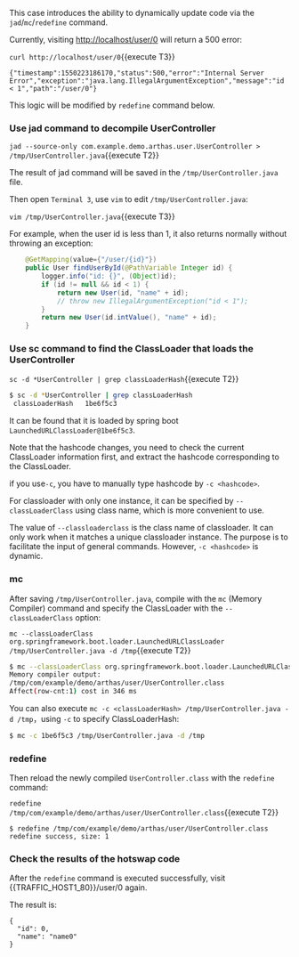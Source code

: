 This case introduces the ability to dynamically update code via the `jad`/`mc`/`redefine` command.

Currently, visiting [http://localhost/user/0]({{TRAFFIC_HOST1_80}}/user/0) will return a 500 error:

`curl http://localhost/user/0`{{execute T3}}

```
{"timestamp":1550223186170,"status":500,"error":"Internal Server Error","exception":"java.lang.IllegalArgumentException","message":"id < 1","path":"/user/0"}
```

This logic will be modified by `redefine` command below.

### Use jad command to decompile UserController

`jad --source-only com.example.demo.arthas.user.UserController > /tmp/UserController.java`{{execute T2}}

The result of jad command will be saved in the `/tmp/UserController.java` file.


Then open `Terminal 3`, use `vim` to edit `/tmp/UserController.java`:

`vim /tmp/UserController.java`{{execute T3}}

For example, when the user id is less than 1, it also returns normally without throwing an exception:

```java
    @GetMapping(value={"/user/{id}"})
    public User findUserById(@PathVariable Integer id) {
        logger.info("id: {}", (Object)id);
        if (id != null && id < 1) {
			return new User(id, "name" + id);
            // throw new IllegalArgumentException("id < 1");
        }
        return new User(id.intValue(), "name" + id);
    }
```

### Use sc command to find the ClassLoader that loads the UserController

`sc -d *UserController | grep classLoaderHash`{{execute T2}}

```bash
$ sc -d *UserController | grep classLoaderHash
 classLoaderHash   1be6f5c3
```

It can be found that it is loaded by spring boot `LaunchedURLClassLoader@1be6f5c3`.

Note that the hashcode changes, you need to check the current ClassLoader information first, and extract the hashcode corresponding to the ClassLoader.

if you use`-c`, you have to manually type hashcode by `-c <hashcode>`.

For classloader with only one instance, it can be specified by `--classLoaderClass` using class name, which is more convenient to use.

The value of `--classloaderclass` is the class name of classloader. It can only work when it matches a unique classloader instance. The purpose is to facilitate the input of general commands. However, `-c <hashcode>` is dynamic.

### mc

After saving `/tmp/UserController.java`, compile with the `mc` (Memory Compiler) command and specify the ClassLoader with the `--classLoaderClass` option:

`mc --classLoaderClass org.springframework.boot.loader.LaunchedURLClassLoader /tmp/UserController.java -d /tmp`{{execute T2}}

```bash
$ mc --classLoaderClass org.springframework.boot.loader.LaunchedURLClassLoader /tmp/UserController.java -d /tmp
Memory compiler output:
/tmp/com/example/demo/arthas/user/UserController.class
Affect(row-cnt:1) cost in 346 ms
```

You can also execute `mc -c <classLoaderHash> /tmp/UserController.java -d /tmp`，using `-c` to specify ClassLoaderHash:

```bash
$ mc -c 1be6f5c3 /tmp/UserController.java -d /tmp
```

### redefine

Then reload the newly compiled `UserController.class` with the `redefine` command:

`redefine /tmp/com/example/demo/arthas/user/UserController.class`{{execute T2}}

```
$ redefine /tmp/com/example/demo/arthas/user/UserController.class
redefine success, size: 1
```

### Check the results of the hotswap code

After the `redefine` command is executed successfully, visit {{TRAFFIC_HOST1_80}}/user/0 again.

The result is:

```
{
  "id": 0,
  "name": "name0"
}
```
